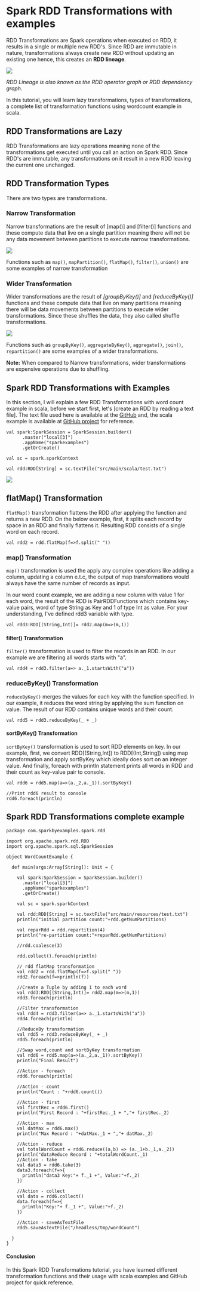

Spark RDD Transformations with examples
=======================================




RDD Transformations are Spark operations when executed on RDD, it
results in a single or multiple new RDD's. Since RDD are immutable in
nature, transformations always create new RDD without updating an
existing one hence, this creates an **RDD lineage**.

![](./images/rdd-lineage.gif)

*RDD Lineage is also known as the RDD operator graph or RDD dependency
graph*.


In this tutorial, you will learn lazy transformations, types of
transformations, a complete list of transformation functions using
wordcount example in scala.


RDD Transformations are Lazy
----------------------------

RDD Transformations are lazy operations meaning none of the
transformations get executed until you call an action on Spark RDD.
Since RDD's are immutable, any transformations on it result in a new RDD
leaving the current one unchanged.



RDD Transformation Types
------------------------

There are two types are transformations.

### Narrow Transformation

Narrow transformations are the result of
[map()]
and
[filter()]
functions and these compute data that live on a single partition meaning
there will not be any data movement between partitions to execute narrow
transformations.

![](./images/narrow-transformation.png)

Functions such as `map()`, `mapPartition()`, `flatMap()`, `filter()`,
`union()` are some examples of narrow transformation



### Wider Transformation

Wider transformations are the result of
*[groupByKey()]* and *[reduceByKey()]*
functions and these compute data that live on many partitions meaning
there will be data movements between partitions to execute wider
transformations. Since these shuffles the data, they also called shuffle
transformations.

![](./images/wider-transformation.png)

Functions such as `groupByKey()`, `aggregateByKey()`, `aggregate()`,
`join()`, `repartition()` are some examples of a wider transformations.

**Note:** When compared to Narrow transformations, wider transformations
are expensive operations due to shuffling.




Spark RDD Transformations with Examples
---------------------------------------

In this section, I will explain a few RDD Transformations with word
count example in scala, before we start first, let's [create an RDD by
reading a text
file].
The text file used here is available at the
[GitHub](https://github.com/fenago/spark-scala-examples/blob/master/src/main/resources/test.txt)
and, the scala example is available at [GitHub
project](https://github.com/fenago/spark-scala-examples/blob/master/src/main/scala/com/sparkbyexamples/spark/rdd/WordCountExample.scala)
for reference.

```
val spark:SparkSession = SparkSession.builder()
      .master("local[3]")
      .appName("sparkexamples")
      .getOrCreate()

val sc = spark.sparkContext

val rdd:RDD[String] = sc.textFile("src/main/scala/test.txt")
```



![](./images/rdd-transformation-work-count.png)

flatMap() Transformation
------------------------

`flatMap()` transformation flattens the RDD after applying the function
and returns a new RDD. On the below example, first, it splits each
record by space in an RDD and finally flattens it. Resulting RDD
consists of a single word on each record.

```
val rdd2 = rdd.flatMap(f=>f.split(" "))
```



### map() Transformation

`map()` transformation is used the apply any complex operations like
adding a column, updating a column e.t.c, the output of map
transformations would always have the same number of records as input.

In our word count example, we are adding a new column with value 1 for
each word, the result of the RDD is PairRDDFunctions which contains
key-value pairs, word of type String as Key and 1 of type Int as value.
For your understanding, I've defined rdd3 variable with type.

```
val rdd3:RDD[(String,Int)]= rdd2.map(m=>(m,1))
```



#### filter() Transformation

`filter()` transformation is used to filter the records in an RDD. In
our example we are filtering all words starts with "a".

```
val rdd4 = rdd3.filter(a=> a._1.startsWith("a"))
```



### reduceByKey() Transformation

`reduceByKey()` merges the values for each key with the function
specified. In our example, it reduces the word string by applying the
sum function on value. The result of our RDD contains unique words and
their count. 

```
val rdd5 = rdd3.reduceByKey(_ + _)
```



#### sortByKey() Transformation

`sortByKey()` transformation is used to sort RDD elements on key. In our
example, first, we convert RDD\[(String,Int\]) to RDD\[(Int,String\])
using map transformation and apply sortByKey which ideally does sort on
an integer value. And finally, foreach with println statement prints all
words in RDD and their count as key-value pair to console.

```
val rdd6 = rdd5.map(a=>(a._2,a._1)).sortByKey()

//Print rdd6 result to console
rdd6.foreach(println)
```



Spark RDD Transformations complete example
------------------------------------------

```
package com.sparkbyexamples.spark.rdd

import org.apache.spark.rdd.RDD
import org.apache.spark.sql.SparkSession

object WordCountExample {

  def main(args:Array[String]): Unit = {

    val spark:SparkSession = SparkSession.builder()
      .master("local[3]")
      .appName("sparkexamples")
      .getOrCreate()

    val sc = spark.sparkContext

    val rdd:RDD[String] = sc.textFile("src/main/resources/test.txt")
    println("initial partition count:"+rdd.getNumPartitions)

    val reparRdd = rdd.repartition(4)
    println("re-partition count:"+reparRdd.getNumPartitions)

    //rdd.coalesce(3)

    rdd.collect().foreach(println)

    // rdd flatMap transformation
    val rdd2 = rdd.flatMap(f=>f.split(" "))
    rdd2.foreach(f=>println(f))

    //Create a Tuple by adding 1 to each word
    val rdd3:RDD[(String,Int)]= rdd2.map(m=>(m,1))
    rdd3.foreach(println)

    //Filter transformation
    val rdd4 = rdd3.filter(a=> a._1.startsWith("a"))
    rdd4.foreach(println)

    //ReduceBy transformation
    val rdd5 = rdd3.reduceByKey(_ + _)
    rdd5.foreach(println)

    //Swap word,count and sortByKey transformation
    val rdd6 = rdd5.map(a=>(a._2,a._1)).sortByKey()
    println("Final Result")

    //Action - foreach
    rdd6.foreach(println)

    //Action - count
    println("Count : "+rdd6.count())

    //Action - first
    val firstRec = rdd6.first()
    println("First Record : "+firstRec._1 + ","+ firstRec._2)

    //Action - max
    val datMax = rdd6.max()
    println("Max Record : "+datMax._1 + ","+ datMax._2)

    //Action - reduce
    val totalWordCount = rdd6.reduce((a,b) => (a._1+b._1,a._2))
    println("dataReduce Record : "+totalWordCount._1)
    //Action - take
    val data3 = rdd6.take(3)
    data3.foreach(f=>{
      println("data3 Key:"+ f._1 +", Value:"+f._2)
    })

    //Action - collect
    val data = rdd6.collect()
    data.foreach(f=>{
      println("Key:"+ f._1 +", Value:"+f._2)
    })

    //Action - saveAsTextFile
    rdd5.saveAsTextFile("/headless/tmp/wordCount")
    
  }
}
```



#### Conclusion

In this Spark RDD Transformations tutorial, you have learned different
transformation functions and their usage with scala examples and GitHub
project for quick reference.

